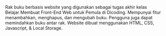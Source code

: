Rak buku berbasis website yang digunakan sebagai tugas akhir kelas Belajar Membuat Front-End Web untuk Pemula di Dicoding. Mempunyai fitur menambahkan, menghapus, dan mengubah buku. Pengguna juga dapat memindahkan buku antar rak. Website dibuat menggunakan HTML, CSS, Javascript, & Local Storage.
